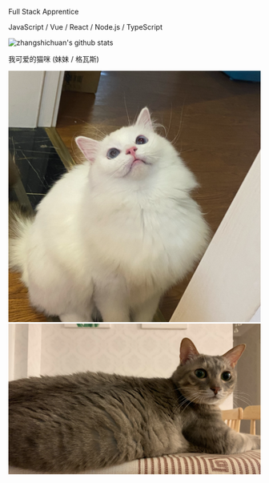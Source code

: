 <!--
**zhangshichuan/zhangshichuan** is a ✨ _special_ ✨ repository because its `README.md` (this file) appears on your GitHub profile.

Here are some ideas to get you started:

- 🔭 I’m currently working on ...
- 🌱 I’m currently learning ...
- 👯 I’m looking to collaborate on ...
- 🤔 I’m looking for help with ...
- 💬 Ask me about ...
- 📫 How to reach me: ...
- 😄 Pronouns: ...
- ⚡ Fun fact: ...
-->

Full Stack Apprentice

JavaScript / Vue / React / Node.js / TypeScript

![zhangshichuan's github stats](https://github-readme-stats.vercel.app/api?username=zhangshichuan&show_icons=true&theme=gruvbox)

我可爱的猫咪 (妹妹 / 格瓦斯)

<img src="./1.png" width="800" />
<img src="./2.png" width="800" />
